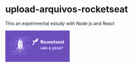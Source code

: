 # upload-arquivos-rocketseat
This an experimental estudy with Node js and React

<img src="LogoRocketdeat.png" width="40%" />


